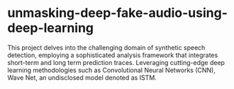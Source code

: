 # unmasking-deep-fake-audio-using-deep-learning
This project delves into the challenging domain of synthetic speech detection,  employing a sophisticated analysis framework that integrates short-term and long term prediction traces. Leveraging cutting-edge deep learning methodologies such  as Convolutional Neural Networks (CNN), Wave Net, an undisclosed model denoted  as ISTM.

